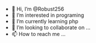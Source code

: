 - 👋 Hi, I’m @Robust256
- 👀 I’m interested in programing
- 🌱 I’m currently learning php
- 💞️ I’m looking to collaborate on ...
- 📫 How to reach me ...

<!---
Robust256/Robust256 is a ✨ special ✨ repository because its `README.md` (this file) appears on your GitHub profile.
You can click the Preview link to take a look at your changes.
--->
